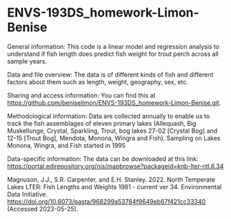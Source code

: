 # ENVS-193DS_homework-Limon-Benise

General information: This code is a linear model and regression analysis to understand if fish length does predict fish weight for trout perch across all sample years.

Data and file overview: The data is of different kinds of fish and different factors about them such as length, weight, geography, sex, etc. 

Sharing and access information: You can find this at https://github.com/beniselimon/ENVS-193DS_homework-Limon-Benise.git. 

Methodological information: Data are collected annually to enable us to track the fish assemblages of eleven primary lakes (Allequash, Big Muskellunge, Crystal, Sparkling, Trout, bog lakes 27-02 [Crystal Bog] and 12-15 [Trout Bog], Mendota, Monona, Wingra and Fish). Sampling on Lakes Monona, Wingra, and Fish started in 1995

Data-specific information: The data can be downloaded at this link: https://portal.edirepository.org/nis/mapbrowse?packageid=knb-lter-ntl.6.34

Magnuson, J.J., S.R. Carpenter, and E.H. Stanley. 2022. North Temperate Lakes LTER: Fish Lengths and Weights 1981 - current ver 34. Environmental Data Initiative. https://doi.org/10.6073/pasta/968299a53784f9649eb67f421cc33340 (Accessed 2023-05-25).